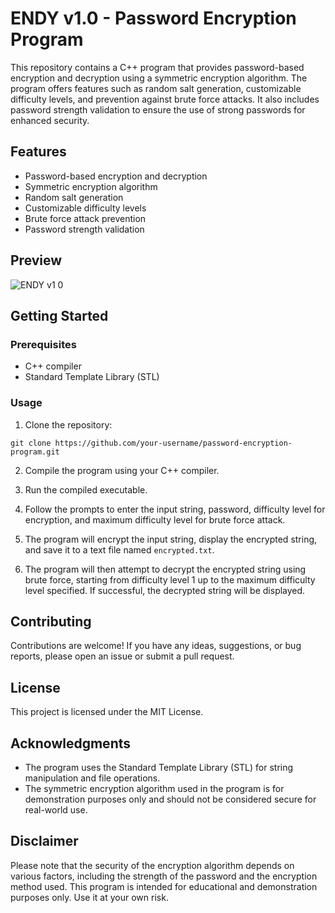 # ENDY v1.0 - Password Encryption Program

This repository contains a C++ program that provides password-based encryption and decryption using a symmetric encryption algorithm. The program offers features such as random salt generation, customizable difficulty levels, and prevention against brute force attacks. It also includes password strength validation to ensure the use of strong passwords for enhanced security.

## Features

- Password-based encryption and decryption
- Symmetric encryption algorithm
- Random salt generation
- Customizable difficulty levels
- Brute force attack prevention
- Password strength validation

## Preview
![ENDY v1 0](https://github.com/Shashank519915/ENDY-v1.0/assets/120128150/a63d9912-bd7c-4d6e-9817-3b966943dd30)

## Getting Started

### Prerequisites

- C++ compiler
- Standard Template Library (STL)

### Usage

1. Clone the repository:

```shell
git clone https://github.com/your-username/password-encryption-program.git
```

2. Compile the program using your C++ compiler.

3. Run the compiled executable.

4. Follow the prompts to enter the input string, password, difficulty level for encryption, and maximum difficulty level for brute force attack.

5. The program will encrypt the input string, display the encrypted string, and save it to a text file named `encrypted.txt`.

6. The program will then attempt to decrypt the encrypted string using brute force, starting from difficulty level 1 up to the maximum difficulty level specified. If successful, the decrypted string will be displayed.

## Contributing

Contributions are welcome! If you have any ideas, suggestions, or bug reports, please open an issue or submit a pull request.

## License

This project is licensed under the MIT License.

## Acknowledgments

- The program uses the Standard Template Library (STL) for string manipulation and file operations.
- The symmetric encryption algorithm used in the program is for demonstration purposes only and should not be considered secure for real-world use.

## Disclaimer

Please note that the security of the encryption algorithm depends on various factors, including the strength of the password and the encryption method used. This program is intended for educational and demonstration purposes only. Use it at your own risk.
